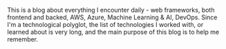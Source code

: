 This is a blog about everything I encounter daily - web frameworks, both frontend and backed, AWS, Azure, Machine Learning & AI, DevOps. Since I'm a 
technological polyglot, the list of technologies I worked with, or learned about is very long, and the main purpose of this blog is to help me remember.
